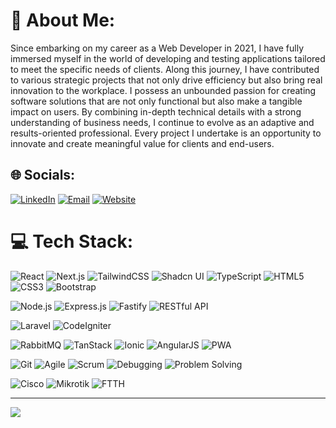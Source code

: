 # 💫 About Me:
Since embarking on my career as a Web Developer in 2021, I have fully immersed myself in the world of developing and testing applications tailored to meet the specific needs of clients. Along this journey, I have contributed to various strategic projects that not only drive efficiency but also bring real innovation to the workplace.
I possess an unbounded passion for creating software solutions that are not only functional but also make a tangible impact on users. By combining in-depth technical details with a strong understanding of business needs, I continue to evolve as an adaptive and results-oriented professional. Every project I undertake is an opportunity to innovate and create meaningful value for clients and end-users.

## 🌐 Socials:
[![LinkedIn](https://img.shields.io/badge/LinkedIn-%230077B5.svg?logo=linkedin&logoColor=white)](https://www.linkedin.com/in/diaz-djuliansyah-8343b9220/)
[![Email](https://img.shields.io/badge/Email-diazdjul19@gmail.com-D14836?style=flat&logo=gmail&logoColor=white)](mailto:diazdjul19@gmail.com)
[![Website](https://img.shields.io/badge/Website-diazdjul19.github.io-%23000000?style=flat&logo=firefox&logoColor=white)](https://diazdjul19.github.io)


# 💻 Tech Stack:
![React](https://img.shields.io/badge/react-%2320232a.svg?style=flat&logo=react&logoColor=%2361DAFB)
![Next.js](https://img.shields.io/badge/next.js-%23000000.svg?style=flat&logo=nextdotjs&logoColor=white)
![TailwindCSS](https://img.shields.io/badge/tailwindcss-%2338B2AC.svg?style=flat&logo=tailwind-css&logoColor=white)
![Shadcn UI](https://img.shields.io/badge/Shadcn_UI-%23000000.svg?style=flat&logo=vercel&logoColor=white)
![TypeScript](https://img.shields.io/badge/typescript-%23007ACC.svg?style=flat&logo=typescript&logoColor=white)
![HTML5](https://img.shields.io/badge/html5-%23E34F26.svg?style=flat&logo=html5&logoColor=white)
![CSS3](https://img.shields.io/badge/css3-%231572B6.svg?style=flat&logo=css3&logoColor=white)
![Bootstrap](https://img.shields.io/badge/bootstrap-%23563D7C.svg?style=flat&logo=bootstrap&logoColor=white)

![Node.js](https://img.shields.io/badge/node.js-%23339933.svg?style=flat&logo=nodedotjs&logoColor=white)
![Express.js](https://img.shields.io/badge/express.js-%23404d59.svg?style=flat&logo=express&logoColor=white)
![Fastify](https://img.shields.io/badge/fastify-%23000000.svg?style=flat&logo=fastify&logoColor=white)
![RESTful API](https://img.shields.io/badge/REST-API-%23000000.svg?style=flat)

![Laravel](https://img.shields.io/badge/laravel-%23FF2D20.svg?style=flat&logo=laravel&logoColor=white)
![CodeIgniter](https://img.shields.io/badge/codeigniter-%23EF4223.svg?style=flat&logo=codeigniter&logoColor=white)

![RabbitMQ](https://img.shields.io/badge/rabbitmq-%23FF6600.svg?style=flat&logo=rabbitmq&logoColor=white)
![TanStack](https://img.shields.io/badge/TanStack-%23FF0080.svg?style=flat&logo=tanstack&logoColor=white)
![Ionic](https://img.shields.io/badge/ionic-%234A8AF4.svg?style=flat&logo=ionic&logoColor=white)
![AngularJS](https://img.shields.io/badge/angularjs-%23E23237.svg?style=flat&logo=angularjs&logoColor=white)
![PWA](https://img.shields.io/badge/pwa-%23000000.svg?style=flat&logo=pwa&logoColor=white)

![Git](https://img.shields.io/badge/git-%23F05032.svg?style=flat&logo=git&logoColor=white)
![Agile](https://img.shields.io/badge/agile-%230087C6.svg?style=flat)
![Scrum](https://img.shields.io/badge/scrum-%230087C6.svg?style=flat)
![Debugging](https://img.shields.io/badge/debugging-%23F7DF1E.svg?style=flat)
![Problem Solving](https://img.shields.io/badge/problem--solving-%23000000.svg?style=flat)

![Cisco](https://img.shields.io/badge/Cisco-%230073B6.svg?style=flat&logo=cisco&logoColor=white)
![Mikrotik](https://img.shields.io/badge/mikrotik-%230099CC.svg?style=flat)
![FTTH](https://img.shields.io/badge/FTTH-%23000000.svg?style=flat)

---
[![](https://visitcount.itsvg.in/api?id=diazdjul19&icon=0&color=6)](https://visitcount.itsvg.in)
